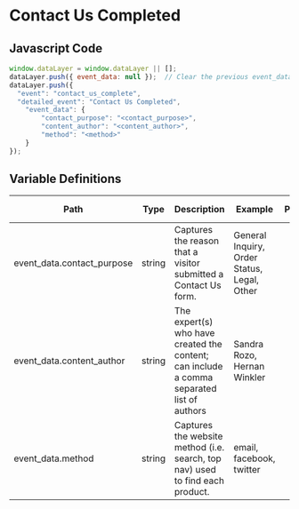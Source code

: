 # Contact Us Completed

### 

## Javascript Code
```js
window.dataLayer = window.dataLayer || [];
dataLayer.push({ event_data: null });  // Clear the previous event_data object.
dataLayer.push({
  "event": "contact_us_complete",
  "detailed_event": "Contact Us Completed",
    "event_data": {
        "contact_purpose": "<contact_purpose>",
        "content_author": "<content_author>",
        "method": "<method>"
    }
});
```

## Variable Definitions

|Path|Type|Description|Example|Pattern|Min Length|Max Length|Minimum|Maximum|Multiple Of|
| --- | --- | --- | --- | --- | --- | --- | --- | --- | --- |
|event_data.contact_purpose|string|Captures the reason that a visitor submitted a Contact Us form.|General Inquiry, Order Status, Legal, Other|||||||
|event_data.content_author|string|The expert\(s\) who have created the content; can include a comma separated list of authors|Sandra Rozo, Hernan Winkler|||||||
|event_data.method|string|Captures the website method \(i.e. search, top nav\) used to find each product.|email, facebook, twitter|||||||




